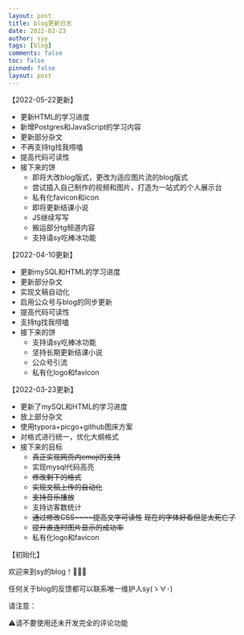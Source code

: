 ```yaml
---
layout: post
title: blog更新日志
date: 2022-03-23
author: syy
tags: [blog]
comments: false
toc: false
pinned: false
layout: post
---
```


【2022-05-22更新】

<!-- more -->

- 更新HTML的学习进度
- 新增Postgres和JavaScript的学习内容
- 更新部分杂文
- 不再支持tg找我唠嗑
- 提高代码可读性
- 接下来的饼
  - 即将大改blog版式，更改为适应图片流的blog版式
  - 尝试插入自己制作的视频和图片，打造为一站式的个人展示台
  - 私有化favicon和icon
  - 即将更新结课小说
  - JS继续写写
  - 搬运部分tg频道内容
  - 支持请sy吃棒冰功能

【2022-04-10更新】

- 更新mySQL和HTML的学习进度
- 更新部分杂文
- 实现文稿自动化
- 启用公众号与blog的同步更新
- 提高代码可读性
- 支持tg找我唠嗑
- 接下来的饼
  - 支持请sy吃棒冰功能
  - 坚持长期更新结课小说
  - 公众号引流
  - 私有化logo和favicon

【2022-03-23更新】


- 更新了mySQL和HTML的学习进度
- 放上部分杂文
- 使用typora+picgo+github图床方案
- 对格式进行统一，优化大纲格式
- 接下来的目标
  - ~~真正实现网页内~~~~emoji~~~~的支持~~
  - 实现mysql代码高亮
  - ~~修改剩下的格式~~
  - ~~实现文稿上传的自动化~~
  - ~~支持音乐播放~~
  - 支持访客数统计
  - ~~通过修改CSS~~~~提高文字可读性~~ ~~现在的字体好看但是太死亡了~~
  - ~~提升直连时图片显示的成功率~~
  - 私有化logo和favicon

【初始化】

欢迎来到sy的blog！🎉🎉🎉

任何关于blog的反馈都可以联系唯一维护人sy(ゝ∀･)

请注意：

⚠请不要使用还未开发完全的评论功能

